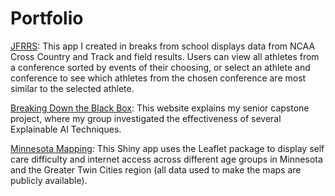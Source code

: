 # Portfolio

[JFRRS](https://github.com/chrismelville29/Jfrrs): This app I created in breaks from school displays data from NCAA Cross Country and Track and field results. Users can view all athletes from a conference sorted by events of their choosing, or select an athlete and conference to see which athletes from the chosen conference are most similar to the selected athlete.

[Breaking Down the Black Box](https://cs.carleton.edu/cs_comps/2324/explainable-ai/final-results/): This website explains my senior capstone project, where my group investigated the effectiveness of several Explainable AI Techniques.

[Minnesota Mapping](https://chrismelville29.shinyapps.io/mn_mapping/): This Shiny app uses the Leaflet package to display self care difficulty and internet access across different age groups in Minnesota and the Greater Twin Cities region (all data used to make the maps are publicly available).
